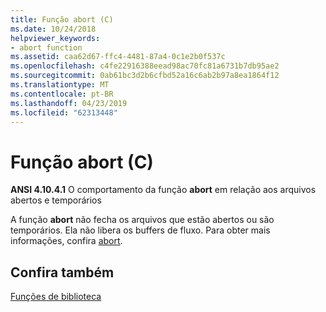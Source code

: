 ```yaml
---
title: Função abort (C)
ms.date: 10/24/2018
helpviewer_keywords:
- abort function
ms.assetid: caa62d67-ffc4-4481-87a4-0c1e2b0f537c
ms.openlocfilehash: c4fe22916388eead98ac70fc81a6731b7db95ae2
ms.sourcegitcommit: 0ab61bc3d2b6cfbd52a16c6ab2b97a8ea1864f12
ms.translationtype: MT
ms.contentlocale: pt-BR
ms.lasthandoff: 04/23/2019
ms.locfileid: "62313448"
---
```

# <a name="abort-function-c"></a>Função abort (C)

**ANSI 4.10.4.1** O comportamento da função **abort** em relação aos arquivos abertos e temporários

A função **abort** não fecha os arquivos que estão abertos ou são temporários. Ela não libera os buffers de fluxo. Para obter mais informações, confira [abort](../c-runtime-library/reference/abort.md).

## <a name="see-also"></a>Confira também

[Funções de biblioteca](../c-language/library-functions.md)
